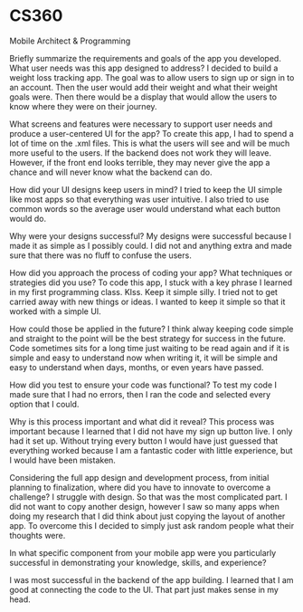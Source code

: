 # CS360
Mobile Architect &amp; Programming


Briefly summarize the requirements and goals of the app you developed. What user needs was this app designed to address?
I decided to build a weight loss tracking app. The goal was to allow users to sign up or sign in to an account. Then the user would add their weight and what their weight goals were.  Then there would be a display that would allow the users to know where they were on their journey. 

 What screens and features were necessary to support user needs and produce a user-centered UI for the app? To create this app, I had to spend a lot of time on the .xml files. This is what the users will see and will be much more useful to the users. If the backend does not work they will leave. However, if the front end looks terrible, they may never give the app a chance and will never know what the backend can do. 

How did your UI designs keep users in mind?
I tried to keep the UI simple like most apps so that everything was user intuitive. I also tried to use common words so the average user would understand what each button would do. 

 Why were your designs successful? 
My designs were successful because I made it as simple as I possibly could. I did not and anything extra and made sure that there was no fluff to confuse the users. 

How did you approach the process of coding your app? What techniques or strategies did you use? 
To code this app, I stuck with a key phrase I learned in my first programming class. KIss. Keep it simple silly. I tried not to get carried away with new things or ideas. I wanted to keep it simple so that it worked with a simple UI. 

How could those be applied in the future?
I think alway keeping code simple and straight to the point will be the best strategy for success in the future. Code sometimes sits for a long time just waiting to be read again and if it is simple and easy to understand now when writing it, it will be simple and easy to understand when days, months, or even years have passed. 

How did you test to ensure your code was functional?
To test my code I made sure that I had no errors, then I ran the code and selected every option that I could. 

Why is this process important and what did it reveal? 
This process was important because I learned that I did not have my sign up button live. I only had it set up. Without trying every button  I would have just guessed that everything worked because I am a fantastic coder with little experience, but I would have been mistaken. 

Considering the full app design and development process, from initial planning to finalization, where did you have to innovate to overcome a challenge?
I struggle with design. So that was the most complicated part. I did not want to copy another design, however I saw so many apps when doing my research that I did think about just copying the layout of another app. To overcome this I decided to simply just ask random people what their thoughts were. 

 In what specific component from your mobile app were you particularly successful in demonstrating your knowledge, skills, and experience?

I was most successful in the backend of the app building. I learned that I am good at connecting the code to the UI. That part just makes sense in my head. 
